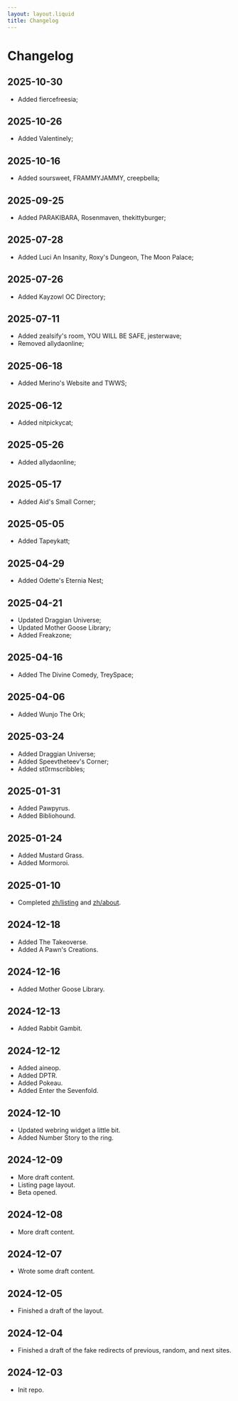 ```yaml
---
layout: layout.liquid
title: Changelog
---
```


# Changelog

## 2025-10-30

- Added fiercefreesia;

## 2025-10-26

- Added Valentinely;

## 2025-10-16

- Added soursweet, FRAMMYJAMMY, creepbella;

## 2025-09-25

- Added PARAKIBARA, Rosenmaven, thekittyburger;

## 2025-07-28

- Added Luci An Insanity, Roxy's Dungeon, The Moon Palace;

## 2025-07-26

- Added Kayzowl OC Directory;

## 2025-07-11

- Added zealsify's room, YOU WILL BE SAFE, jesterwave;
- Removed allydaonline;

## 2025-06-18

- Added Merino's Website and TWWS;

## 2025-06-12

- Added nitpickycat;

## 2025-05-26

- Added allydaonline;

## 2025-05-17

- Added Aid's Small Corner;

## 2025-05-05

- Added Tapeykatt;

## 2025-04-29

- Added Odette's Eternia Nest;

## 2025-04-21

- Updated Draggian Universe;
- Updated Mother Goose Library;
- Added Freakzone;

## 2025-04-16

- Added The Divine Comedy, TreySpace;

## 2025-04-06

- Added Wunjo The Ork;

## 2025-03-24

- Added Draggian Universe;
- Added Speevtheteev's Corner;
- Added st0rmscribbles;

## 2025-01-31

- Added Pawpyrus.
- Added Bibliohound.

## 2025-01-24

- Added Mustard Grass.
- Added Mormoroi.

## 2025-01-10

- Completed [zh/listing](/zh/listing/) and [zh/about](/zh/about/).

## 2024-12-18

- Added The Takeoverse.
- Added A Pawn's Creations.

## 2024-12-16

- Added Mother Goose Library.

## 2024-12-13

- Added Rabbit Gambit.

## 2024-12-12

- Added aineop.
- Added DPTR.
- Added Pokeau.
- Added Enter the Sevenfold.

## 2024-12-10

- Updated webring widget a little bit.
- Added Number Story to the ring.

## 2024-12-09

- More draft content.
- Listing page layout.
- Beta opened.

## 2024-12-08

- More draft content.

## 2024-12-07

- Wrote some draft content.

## 2024-12-05

- Finished a draft of the layout.

## 2024-12-04

- Finished a draft of the fake redirects of previous, random, and next sites.

## 2024-12-03

- Init repo.
